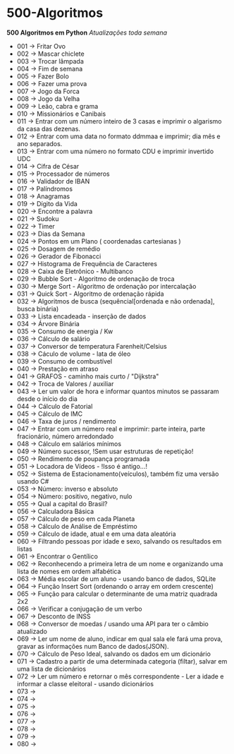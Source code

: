 # 500-Algoritmos
**500 Algoritmos em Python**
*Atualizações toda semana*

- 001 -> Fritar Ovo
- 002 -> Mascar chiclete
- 003 -> Trocar lâmpada
- 004 -> Fim de semana
- 005 -> Fazer Bolo
- 006 -> Fazer uma prova
- 007 -> Jogo da Forca
- 008 -> Jogo da Velha
- 009 -> Leão, cabra e grama
- 010 -> Missionários e Canibais
- 011 -> Entrar com um número inteiro de 3 casas e imprimir o algarismo da casa das dezenas.
- 012 -> Entrar com uma data no formato ddmmaa e imprimir; dia mês e ano separados.
- 013 -> Entrar com uma número no formato CDU e imprimir invertido UDC
- 014 -> Cifra de César
- 015 -> Processador de números
- 016 -> Validador de IBAN
- 017 -> Palíndromos
- 018 -> Anagramas
- 019 -> Dígito da Vida
- 020 -> Encontre a palavra
- 021 -> Sudoku
- 022 -> Timer
- 023 -> Dias da Semana
- 024 -> Pontos em um Plano ( coordenadas cartesianas )
- 025 -> Dosagem de remédio
- 026 -> Gerador de Fibonacci
- 027 -> Histograma de Frequência de Caracteres
- 028 -> Caixa de Eletrônico - Multibanco
- 029 -> Bubble Sort - Algoritmo de ordenação de troca
- 030 -> Merge Sort - Algoritmo de ordenação por intercalação 
- 031 -> Quick Sort - Algoritmo de ordenação rápida
- 032 -> Algoritmos de busca (sequêncial[ordenada e não ordenada], busca binária)
- 033 -> Lista encadeada - inserção de dados
- 034 -> Árvore Binária
- 035 -> Consumo de energia / Kw
- 036 -> Cálculo de salário
- 037 -> Conversor de temperatura Farenheit/Celsius
- 038 -> Cáculo de volume - lata de óleo
- 039 -> Consumo de combustível 
- 040 -> Prestação em atraso
- 041 -> GRAFOS - caminho mais curto / "Dijkstra"
- 042 -> Troca de Valores / auxiliar
- 043 -> Ler um valor de hora e informar quantos minutos se passaram desde o início do dia
- 044 -> Cálculo de Fatorial
- 045 -> Cálculo de IMC
- 046 -> Taxa de juros / rendimento
- 047 -> Entrar com um número real e imprimir: parte inteira, parte fracionário, número arredondado
- 048 -> Cálculo em salários mínimos
- 049 -> Número sucessor, !Sem usar estruturas de repetição!
- 050 -> Rendimento de poupança programada
- 051 -> Locadora de Vídeos - !Isso é antigo...!
- 052 -> Sistema de Estacionamento(veículos), também fiz uma versão usando C#
- 053 -> Número: inverso e absoluto
- 054 -> Número: positivo, negativo, nulo
- 055 -> Qual a capital do Brasil?
- 056 -> Calculadora Básica
- 057 -> Cálculo de peso em cada Planeta
- 058 -> Cálculo de Análise de Empréstimo
- 059 -> Cálculo de idade, atual e em uma data aleatória
- 060 -> Filtrando pessoas por idade e sexo, salvando os resultados em listas
- 061 -> Encontrar o Gentílico
- 062 -> Reconhecendo a primeira letra de um nome e organizando uma lista de nomes em ordem alfabética
- 063 -> Média escolar de um aluno - usando banco de dados, SQLite
- 064 -> Função Insert Sort (ordenando o array em ordem crescente)
- 065 -> Função para calcular o determinante de uma matriz quadrada 2x2
- 066 -> Verificar a conjugação de um verbo
- 067 -> Desconto de INSS
- 068 -> Conversor de moedas / usando uma API para ter o câmbio atualizado
- 069 -> Ler um nome de aluno, indicar em qual sala ele fará uma prova, gravar as informações num Banco de dados(JSON).
- 070 -> Cálculo de Peso Ideal, salvando os dados em um dicionário
- 071 -> Cadastro a partir de uma determinada categoria (filtar), salvar em uma lista de dicionários
- 072 -> Ler um número e retornar o mês correspondente - Ler a idade e informar a classe eleitoral - usando dicionários
- 073 -> 
- 074 ->
- 075 ->
- 076 ->
- 077 ->
- 078 ->
- 079 ->
- 080 ->